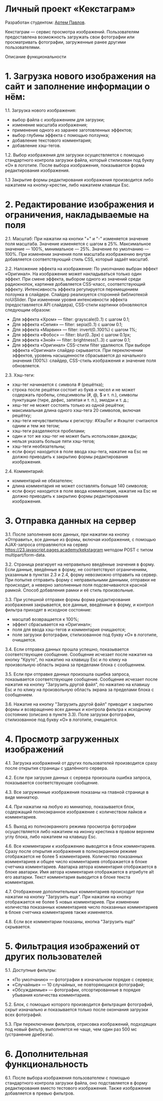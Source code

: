 # Личный проект «Кекстаграм»

Разработан студентом: [Артем Павлов](https://github.com/rtmpvlv).

Кекстаграм — сервис просмотра изображений. Пользователям предоставлена возможность загружать свои фотографии или просматривать фотографии, загруженные ранее другими пользователями.

Описание функциональности

# 1. Загрузка нового изображения на сайт и заполнение информации о нём:

1.1. Загрузка нового изображения:
- выбор файла с изображением для загрузки;
- изменение масштаба изображения;
- применение одного из заранее заготовленных эффектов;
- выбор глубины эффекта с помощью ползунка;
- добавление текстового комментария;
- добавление хэш-тегов.

1.2. Выбор изображения для загрузки осуществляется с помощью стандартного контрола загрузки файла, который стилизован под букву «О» в логотипе. После выбора изображения, показывается форма редактирования изображения.

1.3 Закрытие формы редактирования изображения производится либо нажатием на кнопку-крестик, либо нажатием клавиши Esc.

# 2. Редактирование изображения и ограничения, накладываемые на поля

2.1. Масштаб:
При нажатии на кнопки "+" и "-" изменяется значение поля масштаба. Значение изменяется с шагом в 25%. Максимальное значение — 100%, минимальное — 25%. Значение по умолчанию — 100%. При изменении значения поля масштаба изображению внутри добавляется соответствующий стиль CSS, который задаёт масштаб.

2.2. Наложение эффекта на изображение:
По умолчанию выбран эффект «Оригинал».
На изображение может накладываться только один эффект.
При смене эффекта, выбором одного из значений среди радиокнопок, картинке добавляется CSS-класс, соответствующий эффекту.
Интенсивность эффекта регулируется перемещением ползунка в слайдере. Слайдер реализуется сторонней библиотекой noUiSlider. При изменении уровня интенсивности эффекта (предоставляется API слайдера), CSS-стили картинки обновляются следующим образом:
- Для эффекта «Хром» — filter: grayscale(0..1) с шагом 0.1;
- Для эффекта «Сепия» — filter: sepia(0..1) с шагом 0.1;
- Для эффекта «Марвин» — filter: invert(0..100%) с шагом 1%;
- Для эффекта «Фобос» — filter: blur(0..3px) с шагом 0.1px;
- Для эффекта «Зной» — filter: brightness(1..3) с шагом 0.1;
- Для эффекта «Оригинал» CSS-стили filter удаляются.
При выборе эффекта «Оригинал» слайдер скрывается.
При переключении эффектов, уровень насыщенности сбрасывается до начального значения (100%): слайдер, CSS-стиль изображения и значение поля  обновляется.

2.3. Хэш-теги:
- хэш-тег начинается с символа # (решётка);
- строка после решётки состоит из букв и чисел и не может содержать пробелы, спецсимволы (#, @, $ и т. п.), символы пунктуации (тире, дефис, запятая и т. п.), эмодзи и т. д.;
- хеш-тег не может состоять только из одной решётки;
- максимальная длина одного хэш-тега 20 символов, включая решётку;
- хэш-теги нечувствительны к регистру: #ХэшТег и #хэштег считаются одним и тем же тегом;
- хэш-теги разделяются пробелами;
- один и тот же хэш-тег не может быть использован дважды;
- нельзя указать больше пяти хэш-тегов;
- хэш-теги необязательны;
- если фокус находится в поле ввода хэш-тега, нажатие на Esc не должно приводить к закрытию формы редактирования изображения.

2.4. Комментарий:
- комментарий не обязателен;
- длина комментария не может составлять больше 140 символов;
- если фокус находится в поле ввода комментария, нажатие на Esc не должно приводить к закрытию формы редактирования изображения.

# 3. Отправка данных на сервер

3.1. После заполнения всех данных, при нажатии на кнопку «Отправить», все данные из формы, включая изображения, с помощью AJAX-запроса отправляются на сервер https://23.javascript.pages.academy/kekstagram методом POST с типом multipart/form-data.

3.2. Страница реагирует на неправильно введённые значения в форму. Если данные, введённые в форму, не соответствуют ограничениям, указанным в пунктах 2.3 и  2.4, форму невозможно отправить на сервер. При попытке отправить форму с неправильными данными, отправки не происходит, а неверно заполненные поля подсвечиваются красной рамкой. Способ добавления рамки и её стиль произвольные.

3.3. При успешной отправке формы форма редактирования изображения закрывается, все данные, введённые в форму, и контрол фильтра приходят в исходное состояние:

- масштаб возвращается к 100%;
- эффект сбрасывается на «Оригинал»;
- поля для ввода хэш-тегов и комментария очищаются;
- поле загрузки фотографии, стилизованное под букву «О» в логотипе, очищается.

3.4. Если отправка данных прошла успешно, показывается соответствующее сообщение. Сообщение исчезает после нажатия на кнопку "Круто", по нажатию на клавишу Esc и по клику на произвольную область экрана за пределами блока с сообщением.

3.5. Если при отправке данных произошла ошибка запроса, показывается соответствующее сообщение. Сообщение исчезает после нажатия на кнопку "Загрузить другой файл", по нажатию на клавишу Esc и по клику на произвольную область экрана за пределами блока с сообщением.

3.6. Нажатие на кнопку "Загрузить другой файл" приводит к закрытию формы и возвращению всех данных и контрола фильтра к исходному состоянию (описано в пункте 3.3). Поле загрузки фотографии, стилизованное под букву «О» в логотипе, очищается.

# 4. Просмотр загруженных изображений

4.1. Загрузка изображений от других пользователей производится сразу после открытия страницы с удалённого сервера.

4.2. Если при загрузке данных с сервера произошла ошибка запроса, показывается соответствующее сообщение.

4.3. Все загруженные изображения показаны на главной странице в виде миниатюр.

4.4. При нажатии на любую из миниатюр, показывается блок, содержащий полноэкранное изображение с количеством лайков и комментариев.

4.5. Выход из полноэкранного режима просмотра фотографии осуществляется либо нажатием на иконку крестика в правом верхнем углу блока, либо нажатием на клавишу Esc.

4.6. Все комментарии к изображению выводятся в блок комментариев. Сразу после открытия изображения в полноэкранном режиме отображается не более 5 комментариев. Количество показанных комментариев и общее число комментариев отображается в блоке счетчика комментариев. Аватарка автора комментария отображается в блоке аватарки. Имя автора комментария отображается в атрибуте alt его аватарки. Текст комментария выводится в блоке текста комментария.

4.7. Отображение дополнительных комментариев происходит при нажатии на кнопку "Загрузить еще". При нажатии на кнопку отображается не более 5 новых комментариев. При изменении количества показанных комментариев число показанных комментариев в блоке счетчика комментариев также изменяется.

4.8. Если все комментарии показаны, кнопка "Загрузить ещё" скрывается.

# 5. Фильтрация изображений от других пользователей

5.1. Доступные фильтры:
- «По умолчанию» — фотографии в изначальном порядке с сервера;
- «Случайные» — 10 случайных, не повторяющихся фотографий;
- «Обсуждаемые» — фотографии, отсортированные в порядке убывания количества комментариев.

5.2. Блок, с помощью которого производится фильтрация фотографий, скрыт изначально и показывается только после окончания загрузки всех фотографий.

5.3. При переключении фильтров, отрисовка изображений, подходящих под новый фильтр, выполняется не чаще, чем один раз 500 мс (устранение дребезга).

# 6. Дополнительная  функциональность

6.1. После выбора изображения пользователем с помощью стандартного контрола загрузки файла, оно подставляется в форму редактирования вместо тестового изображения. Также изображение добавляется в превью фильтров.
